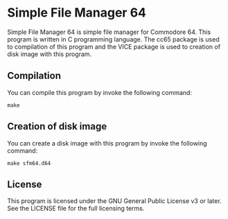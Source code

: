 # Simple File Manager 64

Simple File Manager 64 is simple file manager for Commodore 64. This program is written in C
programming language. The cc65 package is used to compilation of this program and the VICE package is
used to creation of disk image with this program.

## Compilation

You can compile this program by invoke the following command:

    make

## Creation of disk image

You can create a disk image with this program by invoke the following command:

    make sfm64.d64

## License

This program is licensed under the GNU General Public License v3 or later. See the LICENSE file for the
full licensing terms.
